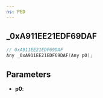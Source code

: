 ```yaml
---
ns: PED
---
```

## _0xA911EE21EDF69DAF

```c
// 0xA911EE21EDF69DAF
Any _0xA911EE21EDF69DAF(Any p0);
```

## Parameters
* **p0**:
